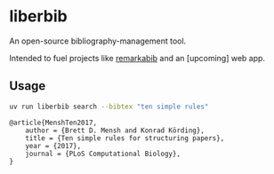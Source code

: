 # liberbib

An open-source bibliography-management tool.

Intended to fuel projects like [remarkabib](/https://github.com/j6k4m8/remarkabib) and an [upcoming] web app.

## Usage

```bash
uv run liberbib search --bibtex "ten simple rules"
```

```
@article{MenshTen2017,
    author = {Brett D. Mensh and Konrad Körding},
    title = {Ten simple rules for structuring papers},
    year = {2017},
    journal = {PLoS Computational Biology},
}
```

